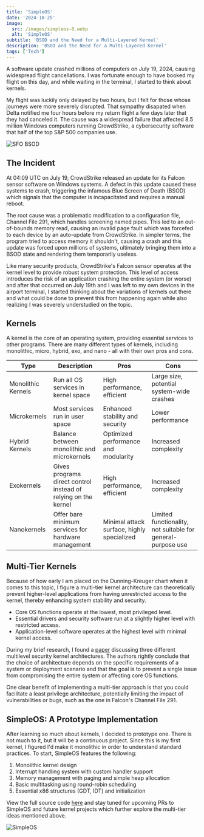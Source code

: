 ```yaml
---
title: 'SimpleOS'
date: '2024-10-25'
image:
  src: /images/simpleos-0.webp
  alt: 'SimpleOS'
subtitle: 'BSOD and the Need for a Multi-Layered Kernel'
description: 'BSOD and the Need for a Multi-Layered Kernel'
tags: ['Tech']
---
```


<style jsx>{`
  .prose a {
    text-decoration: underline;
    color: var(--color-accent);
  }
  .prose ol {
    list-style-type: decimal;
    margin-left: 2em; /* Adjust as needed for indentation */
    padding-left: 0.5em; /* Add padding if needed */
  }
  .prose ol li {
    margin-bottom: 0.5em;
    color: var(--color-text-primary);
    line-height: 1.5; /* Adjust line height for better readability */
  }
`}</style>

<div class="tldr-section">

A software update crashed millions of computers on July 19, 2024, causing widespread flight cancellations.
I was fortunate enough to have booked my flight on this day, and while waiting in the terminal, I started to think about kernels.

</div>

My flight was luckily only delayed by two hours, but I felt for those whose journeys were more severely disrupted.
That sympathy disapated when Delta notified me four hours before my return flight a few days later that they had canceled it.
The cause was a widespread failure that affected 8.5 million Windows computers running CrowdStrike, a cybersecurity software that half of
the top S&P 500 companies use.

![SFO BSOD](/images/simpleos-2.webp)

## The Incident

At 04:09 UTC on July 19, CrowdStrike released an update for its Falcon sensor software on Windows systems.
A defect in this update caused these systems to crash, triggering the infamous Blue Screen of Death (BSOD) which signals that the computer is
incapacitated and requires a manual reboot.

The root cause was a problematic modification to a configuration file, Channel File 291, which handles screening named pipes.
This led to an out-of-bounds memory read, causing an invalid page fault which was forcefed to each device by an auto-update from CrowdStrike.
In simpler terms, the program tried to access memory it shouldn't, causing a crash and this update was forced upon millions of systems, ultimately
bringing them into a BSOD state and rendering them temporarily useless.

Like many security products, CrowdStrike's Falcon sensor operates at the kernel level to provide robust system protection.
This level of access introduces the risk of an application crashing the entire system (or worse) and after that occurred on July 19th and I was
left to my own devices in the airport terminal, I started thinking about the variations of kernels out there and what could be done to prevent
this from happening again while also realizing I was severely understudied on the topic.

## Kernels

A kernel is the core of an operating system, providing essential services to other programs. There are many different types of kernels,
including monolithic, micro, hybrid, exo, and nano - all with their own pros and cons.

<table>
  <thead>
    <tr>
      <th>Type</th>
      <th>Description</th>
      <th>Pros</th>
      <th>Cons</th>
    </tr>
  </thead>
  <tbody>
    <tr>
      <td>Monolithic Kernels</td>
      <td>Run all OS services in kernel space</td>
      <td>High performance, efficient</td>
      <td>Large size, potential system-wide crashes</td>
    </tr>
    <tr>
      <td>Microkernels</td>
      <td>Most services run in user space</td>
      <td>Enhanced stability and security</td>
      <td>Lower performance</td>
    </tr>
    <tr>
      <td>Hybrid Kernels</td>
      <td>Balance between monolithic and microkernels</td>
      <td>Optimized performance and modularity</td>
      <td>Increased complexity</td>
    </tr>
    <tr>
      <td>Exokernels</td>
      <td>Gives programs direct control instead of relying on the kernel</td>
      <td>High performance, efficient</td>
      <td>Increased complexity</td>
    </tr>
    <tr>
      <td>Nanokernels</td>
      <td>Offer bare minimum services for hardware management</td>
      <td>Minimal attack surface, highly specialized</td>
      <td>Limited functionality, not suitable for general-purpose use</td>
    </tr>
  </tbody>
</table>

## Multi-Tier Kernels

Because of how early I am placed on the Dunning-Kreuger chart when it comes to this topic, I figure a multi-tier kernel architecture can
theoretically prevent higher-level applications from having unrestricted access to the kernel, thereby enhancing system stability and security.

- Core OS functions operate at the lowest, most privileged level.
- Essential drivers and security software run at a slightly higher level with restricted access.
- Application-level software operates at the highest level with minimal kernel access.

During my brief research, I found a [paper](https://faculty.nps.edu/irvine/Publications/Publications2006/NPS-CS-06-001_Analysis3KernelArchi.pdf)
discussing three different multilevel security kernel architectures. The authors rightly conclude that the choice of architecture depends on the
specific requirements of a system or deployment scenario and that the goal is to prevent a single issue from compromising the entire system or affecting core OS functions.

One clear benefit of implementing a multi-tier approach is that you could facilitate a least privilege architecture, potentially limiting the impact of vulnerabilities or bugs,
such as the one in Falcon's Channel File 291.

## SimpleOS: A Prototype Implementation

After learning so much about kernels, I decided to prototype one. There is not much to it, but it will be a continuous project. Since this is my
first kernel, I figured I'd make it monolithic in order to understand standard practices. To start, SimpleOS features the following:

1. Monolithic kernel design
2. Interrupt handling system with custom handler support
3. Memory management with paging and simple heap allocation
4. Basic multitasking using round-robin scheduling
5. Essential x86 structures (GDT, IDT) and initialization

View the full source code [here](https://github.com/zacharyr0th/SimpleOS) and stay tuned for upcoming PRs to SimpleOS and future kernel projects which further explore the multi-tier ideas mentioned above.

![SimpleOS](/images/simpleos-1.webp)
